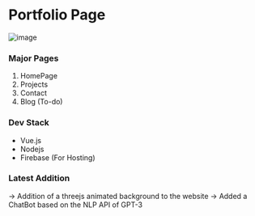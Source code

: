 # Portfolio Page

![image](https://user-images.githubusercontent.com/11738485/151189700-52e31cda-eac9-4232-a3a1-3e840e2bb389.png)

### Major Pages

1. HomePage
2. Projects
3. Contact
4. Blog (To-do)

### Dev Stack

- Vue.js
- Nodejs
- Firebase (For Hosting)

### Latest Addition

-> Addition of a threejs animated background to the website
-> Added a ChatBot based on the NLP API of GPT-3
